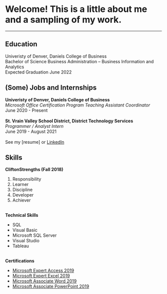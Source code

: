 <a name="top"></a>

# Welcome! This is a little about me and a sampling of my work.
<hr>

<a name="education"></a>
## Education
Univeristy of Denver, Daniels College of Business
<br>Bachelor of Science Business Administration – Business Information and Analytics
<br>Expected Graduation June 2022

<a name="resume"></a>
## (Some) Jobs and Internships
<b>Univeristy of Denver, Daniels College of Business</b>
<br><i>Microsoft Office Certification Program Teaching Assistant Coordinator</i>
<br>June 2020 - Present
<br>
<br><b>St. Vrain Valley School District, District Technology Services</b>
<br><i>Programmer / Analyst Intern</i>
<br>June 2019 - August 2021
<br>
<br>See my [resume] or [LinkedIn](https://www.linkedin.com/in/hannah-m-mcdonald/)

<a name="skills"></a>
## Skills
<b>CliftonStrengths (Fall 2018)</b>
 <ol>
  <li>Responsibility</li>
  <li>Learner</li>
  <li>Discipline</li>
  <li>Developer</li>
  <li>Achiever</li>
</ol>

<br><b>Technical Skills</b>
<ul>
  <li>SQL</li>
  <li>Visual Basic</li>
  <li>Microsoft SQL Server</li>
  <li>Visual Studio</li>
  <li>Tableau</li>
</ul>

<br><b>Certifications</b>
<ul>
  <li><a href = "https://www.credly.com/badges/e654fce3-19be-40b3-9347-228eea2ce3a1/public_url">Microsoft Expert Access 2019</a></li>
  <li><a href = "https://www.credly.com/badges/23f6c6da-fbcd-4a01-bedc-2f9ca4e5a540/public_url">Microsoft Expert Excel 2019</a></li>
  <li><a href = "https://www.credly.com/badges/cc990015-1ddf-42e1-8924-71b24d236c37/public_url">Microsoft Associate Word 2019</a></li>
  <li><a href = "https://www.credly.com/badges/e1f089c5-e148-4a30-9dc3-b6551e873dd8/public_url">Microsoft Associate PowerPoint 2019</a></li>
</ul>
